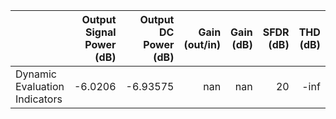 |                               |   Output Signal Power (dB) |   Output DC Power (dB) |   Gain (out/in) |   Gain (dB) |   SFDR (dB) |   THD (dB) |   SNR (dB) |   SNDR (dB) |   HD2 |   HD3 |
|:------------------------------|---------------------------:|-----------------------:|----------------:|------------:|------------:|-----------:|-----------:|------------:|------:|------:|
| Dynamic Evaluation Indicators |                    -6.0206 |               -6.93575 |             nan |         nan |          20 |       -inf |    19.9568 |     19.9568 |   nan |   nan |